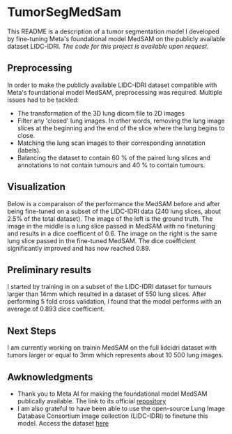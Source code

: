 # TumorSegMedSam
This README is a description of a tumor segmentation model I developed by fine-tuning Meta's foundational model MedSAM on the publicly available dataset LIDC-IDRI. *The code for this project is available upon request.*

## Preprocessing 
In order to make the publicly available LIDC-IDRI dataset compatible with Meta's foundational model MedSAM, preprocessing was required. Multiple issues had to be tackled:
- The transformation of the 3D lung dicom file to 2D images
- Filter any 'closed' lung images. In other words, removing the lung image slices at the beginning and the end of the slice where the lung begins to close. 
- Matching the lung scan images to their corresponding annotation (labels).
- Balancing the dataset to contain 60 % of the paired lung slices and annotations to not contain tumours and 40 % to contain tumours.

## Visualization
Below is a comparaison of the performance the MedSAM before and after being fine-tuned on a subset of the LIDC-IDRI data (240 lung slices, about 2.5% of the total dataset).
The image of the left is the ground truth. The image in the middle is a lung slice passed in MedSAM with no finetuning and results in a dice coefficent of 0.6. The image on the right is the same lung slice passed in the fine-tuned MedSAM. The dice coefficient significantly improved and has now reached 0.89. 

## Preliminary results
I started by training in on a subset of the LIDC-IDRI dataset for tumours larger than 14mm which resulted in a dataset of 550 lung slices. After performing 5 fold cross validation, I found that the model performs with an average of 0.893 dice coefficient.

## Next Steps
I am currently working on trainin MedSAM on the full lidcidri dataset with tumors larger or equal to 3mm which represents about 10 500 lung images.

## Awknowledgments
- Thank you to Meta AI for making the foundational model MedSAM publically available. The link to its official [repository]([url](https://github.com/bowang-lab/MedSAM)https://github.com/bowang-lab/MedSAM)
- I am also grateful to have been able to use the open-source Lung Image Database Consortium image collection (LIDC-IDRI) to finetune this model. Access the dataset [here]([url](https://wiki.cancerimagingarchive.net/pages/viewpage.action?pageId=1966254)https://wiki.cancerimagingarchive.net/pages/viewpage.action?pageId=1966254)

